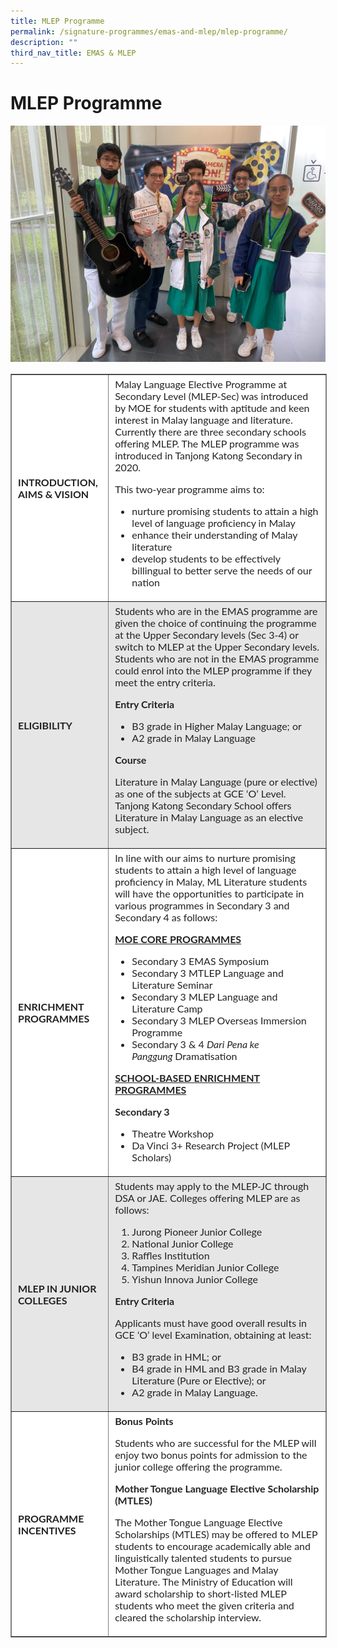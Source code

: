 ```yaml
---
title: MLEP Programme
permalink: /signature-programmes/emas-and-mlep/mlep-programme/
description: ""
third_nav_title: EMAS & MLEP
---
```

MLEP Programme
==============

![](/images/Signature%20Programmes/EMAS%20&amp;%20MLEP/MLEP%202022%20-%20page%20banner.jpeg)

<table border="1" style="box-sizing: inherit; border-collapse: collapse; border-spacing: 0px; max-width: 100%; color: rgb(34, 34, 34); font-family: Lato, sans-serif; font-size: 16px; font-style: normal; font-variant-ligatures: normal; font-variant-caps: normal; font-weight: 400; letter-spacing: normal; orphans: 2; text-align: start; text-transform: none; white-space: normal; widows: 2; word-spacing: 0px; -webkit-text-stroke-width: 0px; text-decoration-thickness: initial; text-decoration-style: initial; text-decoration-color: initial; border-style: solid;"><tbody style="box-sizing: inherit;"><tr style="box-sizing: inherit; background: rgb(255, 255, 255);"><td style="box-sizing: inherit; padding: 5px 10px; border-style: ridge;"><strong style="box-sizing: inherit; font-weight: bold;">INTRODUCTION, AIMS &amp; VISION</strong></td><td style="box-sizing: inherit; padding: 5px 10px; border-style: ridge;">Malay Language Elective Programme at Secondary Level (MLEP-Sec) was introduced by MOE for students with aptitude and keen interest in Malay language and literature. Currently there are three secondary schools offering MLEP. The MLEP programme was introduced in Tanjong Katong Secondary in 2020.<p style="box-sizing: inherit; font-size: 1em;"></p><p style="box-sizing: inherit; font-size: 1em;">This two-year programme aims to:</p><ul style="box-sizing: inherit;"><li style="box-sizing: inherit;">nurture promising students to attain a high level of language proficiency in Malay</li><li style="box-sizing: inherit;">enhance their understanding of Malay literature</li><li style="box-sizing: inherit;">develop students to be effectively billingual to better serve the needs of our nation</li></ul></td></tr><tr style="box-sizing: inherit; background: rgb(230, 230, 230);"><td style="box-sizing: inherit; padding: 5px 10px; border-style: ridge;"><strong style="box-sizing: inherit; font-weight: bold;">ELIGIBILITY</strong></td><td style="box-sizing: inherit; padding: 5px 10px; border-style: ridge;">Students who are in the EMAS programme are given the choice of continuing the programme at the Upper Secondary levels (Sec 3-4) or switch to MLEP at the Upper Secondary levels. Students who are not in the EMAS programme could enrol into the MLEP programme if they meet the entry criteria.<p style="box-sizing: inherit; font-size: 1em;"></p><p style="box-sizing: inherit; font-size: 1em;"><strong style="box-sizing: inherit; font-weight: bold;">Entry Criteria</strong></p><ul style="box-sizing: inherit;"><li style="box-sizing: inherit;">B3 grade in Higher Malay Language; or</li><li style="box-sizing: inherit;">A2 grade in Malay Language</li></ul><p style="box-sizing: inherit; font-size: 1em;"><strong style="box-sizing: inherit; font-weight: bold;">Course</strong></p><p style="box-sizing: inherit; font-size: 1em;">Literature in Malay Language (pure or elective) as one of the subjects at GCE ‘O’ Level. Tanjong Katong Secondary School offers Literature in Malay Language as an elective subject.</p></td></tr><tr style="box-sizing: inherit; background: rgb(255, 255, 255);"><td style="box-sizing: inherit; padding: 5px 10px; border-style: ridge;"><strong style="box-sizing: inherit; font-weight: bold;">ENRICHMENT PROGRAMMES</strong></td><td style="box-sizing: inherit; padding: 5px 10px; border-style: ridge;">In line with our aims to nurture promising students to attain a high level of language proficiency in Malay, ML Literature students will have the opportunities to participate in various programmes in Secondary 3 and Secondary 4 as follows:<p style="box-sizing: inherit; font-size: 1em;"></p><p style="box-sizing: inherit; font-size: 1em;"><strong style="box-sizing: inherit; font-weight: bold;"><u style="box-sizing: inherit;">MOE CORE PROGRAMMES</u></strong></p><ul style="box-sizing: inherit;"><li style="box-sizing: inherit;">Secondary 3 EMAS Symposium</li><li style="box-sizing: inherit;">Secondary 3 MTLEP Language and Literature Seminar</li><li style="box-sizing: inherit;">Secondary 3 MLEP Language and Literature Camp</li><li style="box-sizing: inherit;">Secondary 3 MLEP Overseas Immersion Programme</li><li style="box-sizing: inherit;">Secondary 3 &amp; 4<span>&nbsp;</span><em style="box-sizing: inherit;">Dari Pena ke Panggung<span>&nbsp;</span></em>Dramatisation</li></ul><p style="box-sizing: inherit; font-size: 1em;"><strong style="box-sizing: inherit; font-weight: bold;"><u style="box-sizing: inherit;">SCHOOL-BASED ENRICHMENT PROGRAMMES</u></strong></p><p style="box-sizing: inherit; font-size: 1em;"><strong style="box-sizing: inherit; font-weight: bold;">Secondary 3</strong></p><ul style="box-sizing: inherit;"><li style="box-sizing: inherit;">Theatre Workshop</li><li style="box-sizing: inherit;">Da Vinci 3+ Research Project (MLEP Scholars)</li></ul></td></tr><tr style="box-sizing: inherit; background: rgb(230, 230, 230);"><td style="box-sizing: inherit; padding: 5px 10px; border-style: ridge;"><strong style="box-sizing: inherit; font-weight: bold;">MLEP IN JUNIOR COLLEGES</strong></td><td style="box-sizing: inherit; padding: 5px 10px; border-style: ridge;">Students may apply to the MLEP-JC through DSA or JAE. Colleges offering MLEP are as follows:<p style="box-sizing: inherit; font-size: 1em;"></p><ol style="box-sizing: inherit;"><li style="box-sizing: inherit;">Jurong Pioneer Junior College</li><li style="box-sizing: inherit;">National Junior College</li><li style="box-sizing: inherit;">Raffles Institution</li><li style="box-sizing: inherit;">Tampines Meridian Junior College</li><li style="box-sizing: inherit;">Yishun Innova Junior College</li></ol><p style="box-sizing: inherit; font-size: 1em;"><strong style="box-sizing: inherit; font-weight: bold;">Entry Criteria</strong></p><p style="box-sizing: inherit; font-size: 1em;">Applicants must have good overall results in GCE ‘O’ level Examination, obtaining at least:</p><ul style="box-sizing: inherit;"><li style="box-sizing: inherit;">B3 grade in HML; or</li><li style="box-sizing: inherit;">B4 grade in HML and B3 grade in Malay Literature (Pure or Elective); or</li><li style="box-sizing: inherit;">A2 grade in Malay Language.</li></ul></td></tr><tr style="box-sizing: inherit; background: rgb(255, 255, 255);"><td style="box-sizing: inherit; padding: 5px 10px; border-style: ridge;"><strong style="box-sizing: inherit; font-weight: bold;">PROGRAMME INCENTIVES</strong></td><td style="box-sizing: inherit; padding: 5px 10px; border-style: ridge;"><strong style="box-sizing: inherit; font-weight: bold;">Bonus Points</strong><p style="box-sizing: inherit; font-size: 1em;"></p><p style="box-sizing: inherit; font-size: 1em;">Students who are successful for the MLEP will enjoy two bonus points for admission to the junior college offering the programme.</p><p style="box-sizing: inherit; font-size: 1em;"><strong style="box-sizing: inherit; font-weight: bold;">Mother Tongue Language Elective Scholarship (MTLES)</strong></p><p style="box-sizing: inherit; font-size: 1em;">The Mother Tongue Language Elective Scholarships (MTLES) may be offered to MLEP students to encourage academically able and linguistically talented students to pursue Mother Tongue Languages and Malay Literature. The Ministry of Education will award scholarship to short-listed MLEP students who meet the given criteria and cleared the scholarship interview.</p></td></tr></tbody></table>
